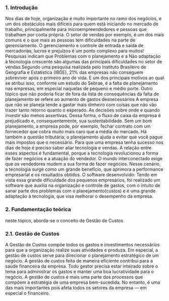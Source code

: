 ### 1. Introdução ### 

Nos dias de hoje, organização é muito importante no ramo dos negócios, e um dos obstáculos mais difíceis para quem está iniciando no mercado de trabalho, principalmente para microempreendedores e pessoas que trabalham por conta própria. O setor de vendas por exemplo, é um dos mais comuns e o que mais as pessoas tem dificuldades na parte de gerenciamento.
O gerenciamento e controle de entrada e saída de mercadorias, lucros e prejuízos é um ponto complexo para muitos!
Pesquisas indicam que Problemas com o planejamento e a Não adaptação à tecnologia crescente são algumas das principais dificuldades no setor de vendas.Segundo uma pesquisa realizada pelo Instituto Brasileiro de Geografia e Estatística (IBGE), 21% das empresas não conseguem sobreviver após o primeiro ano de vida. E um dos principais motivos ao qual se atribui isso, conforme um estudo do Sebrae, é a falta de planejamento nas empresas, em especial naquelas de pequeno e médio porte.
Outro tópico que não poderia ficar de fora da lista de consequências da falta de planejamento se refere ao aumento de gastos desnecessários
A empresa que não se planeja tende a gastar mais dinheiro com coisas que não vão trazer tanto retorno quanto o esperado. As decisões sobre onde e quando investir são menos assertivas. Dessa forma, o fluxo de caixa da empresa é prejudicado e, consequentemente, sua sustentabilidade.
Sem um bom planejamento, a empresa pode, por exemplo, fechar contrato com um fornecedor que cobra muito mais caro que a média do mercado. Há também a questão tributária; o planejamento ajuda a evitar que você pague mais impostos que o necessário.
Para que uma empresa tenha sucesso nos dias de hoje é preciso saber aliar tecnologia e vendas. A relação entre esses aspectos é fundamental, porque a tecnologia revolucionou a forma de fazer negócios e a atuação do vendedor.
O mundo interconectado exige que os vendedores mudem a sua forma de fazer negócios. Nesse cenário, a tecnologia surge como um grande benefício, que aprimora a performance empresarial e os resultados obtidos.
O software desenvolvido:
Tendo em vista essa grande dificuldade dos pequenos empresários, foi realizado um software que auxilia na organização e controle de gastos, com o intuito de sanar parte dos problemas com o planejamento(custos) e é uma grande adaptação à tecnologia, que visa melhorar o desempenho da empresa. 

### 2. Fundamentação teórica ###
neste tópico, aborda-se o conceito de Gestão de Custos

### 2.1. Gestão de Custos ###
A Gestão de Custos compõe todos os gastos e investimentos necessários para que a organização realize suas atividades e produza. Em especial, a gestão de custos serve para direcionar o planejamento estratégico de um negócio. A gestão de custos feita de maneira eficiente contribui para a saúde financeira da empresa.
Todo gestor precisa estar inteirado sobre o tema para administrar os gastos e manter uma boa lucratividade para o negócio.
A gestão de custos é mais uma parte dos processos que compõem a estratégia de uma empresa bem-sucedida. No entanto, é uma das mais importantes pois afeta todos os setores da empresa — em especial o financeiro.

